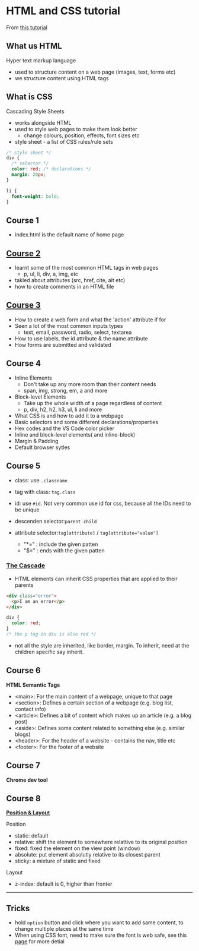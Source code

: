 # HTML and CSS tutorial

From [this tutorial](https://www.youtube.com/watch?v=hu-q2zYwEYs&list=PL4cUxeGkcC9ivBf_eKCPIAYXWzLlPAm6G&index=1&ab_channel=TheNetNinja)

## What us HTML

Hyper text markup language

- used to structure content on a web page (images, text, forms etc)
- we structure content using HTML tags

## What is CSS

Cascading Style Sheets

- works alongside HTML
- used to style web pages to make them look better
  - change colours, position, effects, font sizes etc
- style sheet - a list of CSS rules/rule sets

```css
/* style sheet */
div {
  /* selector */
  color: red; /* declarations */
  margin: 20px;
}

li {
  font-weight: bold;
}
```

## Course 1

- index.html is the default name of home page

## [Course 2](basic-tags.html)

- learnt some of the most common HTML tags in web pages
  - p, ul, li, div, a, img, etc
- takled about attributes (src, href, cite, alt etc)
- how to create comments in an HTML file

## [Course 3](forms.html)

- How to create a web form and what the 'action' attribute if for
- Seen a lot of the most common inputs types
  - text, email, password, radio, select, textarea
- How to use labels, the id attribute & the name attribute
- How forms are submitted and validated

## Course 4

- Inline Elements
  - Don't take up any more room than their content needs
  - span, img, strong, em, a and more
- Block-level Elements
  - Take up the whole width of a page regardless of content
  - p, div, h2, h2, h3, ul, li and more
- What CSS is and how to add it to a webpage
- Basic selectors and some different declarations/properties
- Hex codes and the VS Code color picker
- Inline and block-level elements( and inline-block)
- Margin & Padding
- Default browser sytles

## Course 5

- class: use `.classname`
- tag with class: `tag.class`
- id: use `#id`. Not very common use id for css, because all the IDs need to be unique
- descenden selector:`parent child`
- attribute selector:`tag[attribute]` / `tag[attribute="value"]`

  - "\*=" : include the given patten
  - "$=" : ends with the given patten

### [The Cascade](https://developer.mozilla.org/en-US/docs/Web/CSS/Cascade)

- HTML elements can inherit CSS properties that are applied to their parents

```html
<div class="error">
  <p>I am an error</p>
</div>
```

```css
div {
  color: red;
}
/* the p tag in div is also red */
```

- not all the style are inherited, like border, margin. To inherit, need at the children specific say inherit.

## Course 6

**HTML Semantic Tags**

- \<main\>: For the main content of a webpage, unique to that page
- \<section\>: Defines a certain section of a webpage (e.g. blog list, contact info)
- \<article\>: Defines a bit of content which makes up an article (e.g. a blog post)
- \<aside\>: Defines some content related to something else (e.g. similar blogs)
- \<header\>: For the header of a website - contains the nav, title etc
- \<footer\>: For the footer of a website

## Course 7

**Chrome dev tool**

## Course 8

**[Position & Layout](https://developer.mozilla.org/en-US/docs/Web/CSS/position)**

Position

- static: default
- relative: shift the element to somewhere relattive to its original position
- fixed: fixed the element on the view point (window)
- absolute: put element absolutly relative to its closest parent
- sticky: a mixture of static and fixed

Layout

- z-index: default is 0, higher than fronter

---

## Tricks

- hold `option` button and click where you want to add same content, to change multiple places at the same time
- When using CSS font, need to make sure the font is web safe, see this [page](https://www.w3schools.com/cssref/css_websafe_fonts.asp) for more detial
